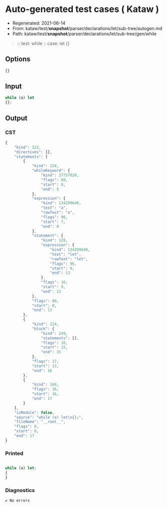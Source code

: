 # Auto-generated test cases ( Kataw )
- Regenerated: 2021-06-14
- From: kataw/test/__snapshot__/parser/declarations/let/sub-tree/autogen.md
- Path: kataw/test/__snapshot__/parser/declarations/let/sub-tree/gen/while
> :: test: while
> :: case: let
>          {}
## Options

`````js
{}
`````
## Input

`````js
while (a) let
{};
`````
## Output

### CST

```javascript
{
    "kind": 122,
    "directives": [],
    "statements": [
        {
            "kind": 154,
            "whileKeyword": {
                "kind": 37757028,
                "flags": 80,
                "start": 0,
                "end": 5
            },
            "expression": {
                "kind": 134299649,
                "text": "a",
                "rawText": "a",
                "flags": 96,
                "start": 7,
                "end": 8
            },
            "statement": {
                "kind": 120,
                "expression": {
                    "kind": 134299649,
                    "text": "let",
                    "rawText": "let",
                    "flags": 96,
                    "start": 9,
                    "end": 13
                },
                "flags": 16,
                "start": 9,
                "end": 13
            },
            "flags": 80,
            "start": 0,
            "end": 13
        },
        {
            "kind": 124,
            "block": {
                "kind": 249,
                "statements": [],
                "flags": 16,
                "start": 15,
                "end": 15
            },
            "flags": 17,
            "start": 13,
            "end": 16
        },
        {
            "kind": 168,
            "flags": 16,
            "start": 16,
            "end": 17
        }
    ],
    "isModule": false,
    "source": "while (a) let\n{};",
    "fileName": "__root__",
    "flags": 0,
    "start": 0,
    "end": 17
}
```

### Printed

```javascript

while (a) let;
{
}

```

### Diagnostics

```javascript
✔ No errors
```

